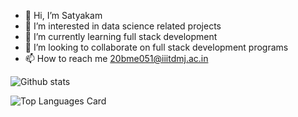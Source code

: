 - 👋 Hi, I’m Satyakam
- 👀 I’m interested in data science related projects
- 🌱 I’m currently learning full stack development
- 💞️ I’m looking to collaborate on full stack development programs
- 📫 How to reach me 20bme051@iiitdmj.ac.in

<!---
Satyakammaurya123/Satyakammaurya123 is a ✨ special ✨ repository because its `README.md` (this file) appears on your GitHub profile.
You can click the Preview link to take a look at your changes.
--->


![Github stats](https://github-readme-stats.vercel.app/api?username=Satyakammaurya123&theme=highcontrast&show_icons=true&count_private=true)

![Top Languages Card](https://github-readme-stats.vercel.app/api/top-langs/?username=Satyakammaurya123)
